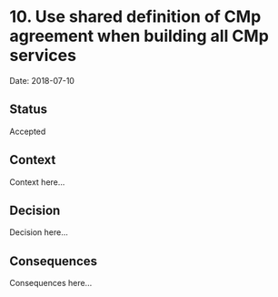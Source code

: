 # 10. Use shared definition of CMp agreement when building all CMp services

Date: 2018-07-10

## Status

Accepted

## Context

Context here...

## Decision

Decision here...

## Consequences

Consequences here...

